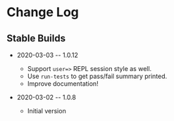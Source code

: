# Change Log

## Stable Builds

* 2020-03-03 -- 1.0.12
  * Support `user=>` REPL session style as well.
  * Use `run-tests` to get pass/fail summary printed.
  * Improve documentation!

* 2020-03-02 -- 1.0.8
  * Initial version
